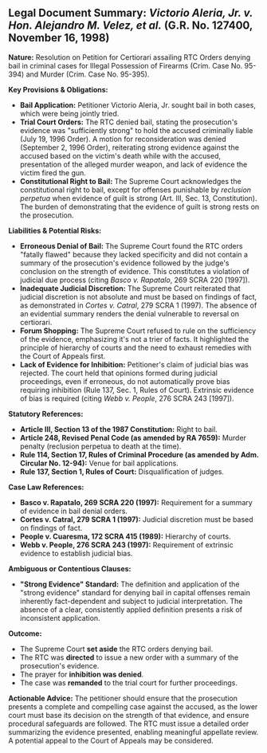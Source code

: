 ## Legal Document Summary: *Victorio Aleria, Jr. v. Hon. Alejandro M. Velez, et al.* (G.R. No. 127400, November 16, 1998)

**Nature:** Resolution on Petition for Certiorari assailing RTC Orders denying bail in criminal cases for Illegal Possession of Firearms (Crim. Case No. 95-394) and Murder (Crim. Case No. 95-395).

**Key Provisions & Obligations:**

*   **Bail Application:** Petitioner Victorio Aleria, Jr. sought bail in both cases, which were being jointly tried.
*   **Trial Court Orders:** The RTC denied bail, stating the prosecution's evidence was "sufficiently strong" to hold the accused criminally liable (July 19, 1996 Order).  A motion for reconsideration was denied (September 2, 1996 Order), reiterating strong evidence against the accused based on the victim's death while with the accused, presentation of the alleged murder weapon, and lack of evidence the victim fired the gun.
*   **Constitutional Right to Bail:** The Supreme Court acknowledges the constitutional right to bail, except for offenses punishable by *reclusion perpetua* when evidence of guilt is strong (Art. III, Sec. 13, Constitution).  The burden of demonstrating that the evidence of guilt is strong rests on the prosecution.

**Liabilities & Potential Risks:**

*   **Erroneous Denial of Bail:** The Supreme Court found the RTC orders "fatally flawed" because they lacked specificity and did not contain a summary of the prosecution's evidence followed by the judge's conclusion on the strength of evidence. This constitutes a violation of judicial due process (citing *Basco v. Rapatalo*, 269 SCRA 220 [1997]).
*   **Inadequate Judicial Discretion:** The Supreme Court reiterated that judicial discretion is not absolute and must be based on findings of fact, as demonstrated in *Cortes v. Catral*, 279 SCRA 1 (1997). The absence of an evidential summary renders the denial vulnerable to reversal on certiorari.
*   **Forum Shopping:** The Supreme Court refused to rule on the sufficiency of the evidence, emphasizing it's not a trier of facts. It highlighted the principle of hierarchy of courts and the need to exhaust remedies with the Court of Appeals first.
*   **Lack of Evidence for Inhibition:** Petitioner's claim of judicial bias was rejected. The court held that opinions formed during judicial proceedings, even if erroneous, do not automatically prove bias requiring inhibition (Rule 137, Sec. 1, Rules of Court). Extrinsic evidence of bias is required (citing *Webb v. People*, 276 SCRA 243 [1997]).

**Statutory References:**

*   **Article III, Section 13 of the 1987 Constitution:** Right to bail.
*   **Article 248, Revised Penal Code (as amended by RA 7659):** Murder penalty (reclusion perpetua to death at the time).
*   **Rule 114, Section 17, Rules of Criminal Procedure (as amended by Adm. Circular No. 12-94):** Venue for bail applications.
*   **Rule 137, Section 1, Rules of Court:** Disqualification of judges.

**Case Law References:**

*   **Basco v. Rapatalo, 269 SCRA 220 (1997):** Requirement for a summary of evidence in bail denial orders.
*   **Cortes v. Catral, 279 SCRA 1 (1997):** Judicial discretion must be based on findings of fact.
*   **People v. Cuaresma, 172 SCRA 415 (1989):** Hierarchy of courts.
*   **Webb v. People, 276 SCRA 243 (1997):** Requirement of extrinsic evidence to establish judicial bias.

**Ambiguous or Contentious Clauses:**

*   **"Strong Evidence" Standard:** The definition and application of the "strong evidence" standard for denying bail in capital offenses remain inherently fact-dependent and subject to judicial interpretation. The absence of a clear, consistently applied definition presents a risk of inconsistent application.

**Outcome:**

*   The Supreme Court **set aside** the RTC orders denying bail.
*   The RTC was **directed** to issue a new order with a summary of the prosecution's evidence.
*   The prayer for **inhibition was denied**.
*   The case was **remanded** to the trial court for further proceedings.

**Actionable Advice:** The petitioner should ensure that the prosecution presents a complete and compelling case against the accused, as the lower court must base its decision on the strength of that evidence, and ensure procedural safeguards are followed. The RTC must issue a detailed order summarizing the evidence presented, enabling meaningful appellate review. A potential appeal to the Court of Appeals may be considered.
